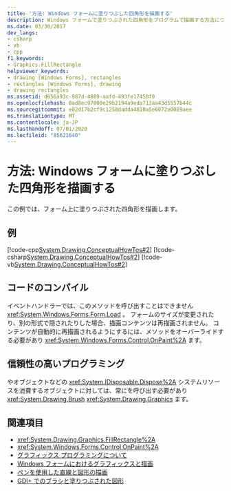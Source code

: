 ```yaml
---
title: '方法: Windows フォームに塗りつぶした四角形を描画する'
description: Windows フォームで塗りつぶされた四角形をプログラムで描画する方法について説明します。 また、コードをコンパイルする方法についても説明します。
ms.date: 03/30/2017
dev_langs:
- csharp
- vb
- cpp
f1_keywords:
- Graphics.FillRectangle
helpviewer_keywords:
- drawing [Windows Forms], rectangles
- rectangles [Windows Forms], drawing
- drawing rectangles
ms.assetid: d656a93c-987d-4809-aafd-493fe17450f0
ms.openlocfilehash: 0ad8ec97000e29b2194a9eda713aa43d5557b44c
ms.sourcegitcommit: e02d17b2cf9c1258dadda4810a5e6072a0089aee
ms.translationtype: MT
ms.contentlocale: ja-JP
ms.lasthandoff: 07/01/2020
ms.locfileid: "85621640"
---
```

# <a name="how-to-draw-a-filled-rectangle-on-a-windows-form"></a>方法: Windows フォームに塗りつぶした四角形を描画する
この例では、フォーム上に塗りつぶされた四角形を描画します。  
  
## <a name="example"></a>例  
 [!code-cpp[System.Drawing.ConceptualHowTos#2](~/samples/snippets/cpp/VS_Snippets_Winforms/System.Drawing.ConceptualHowTos/cpp/form1.cpp#2)]
 [!code-csharp[System.Drawing.ConceptualHowTos#2](~/samples/snippets/csharp/VS_Snippets_Winforms/System.Drawing.ConceptualHowTos/CS/form1.cs#2)]
 [!code-vb[System.Drawing.ConceptualHowTos#2](~/samples/snippets/visualbasic/VS_Snippets_Winforms/System.Drawing.ConceptualHowTos/VB/form1.vb#2)]  
  
## <a name="compiling-the-code"></a>コードのコンパイル  
 イベントハンドラーでは、このメソッドを呼び出すことはできません <xref:System.Windows.Forms.Form.Load> 。 フォームのサイズが変更されたり、別の形式で隠されたりした場合、描画コンテンツは再描画されません。 コンテンツが自動的に再描画されるようにするには、メソッドをオーバーライドする必要があり <xref:System.Windows.Forms.Control.OnPaint%2A> ます。  
  
## <a name="robust-programming"></a>信頼性の高いプログラミング  
 やオブジェクトなどの <xref:System.IDisposable.Dispose%2A> システムリソースを消費するオブジェクトに対しては、常にを呼び出す必要があり <xref:System.Drawing.Brush> <xref:System.Drawing.Graphics> ます。  
  
## <a name="see-also"></a>関連項目

- <xref:System.Drawing.Graphics.FillRectangle%2A>
- <xref:System.Windows.Forms.Control.OnPaint%2A>
- [グラフィックス プログラミングについて](getting-started-with-graphics-programming.md)
- [Windows フォームにおけるグラフィックスと描画](graphics-and-drawing-in-windows-forms.md)
- [ペンを使用した直線と図形の描画](using-a-pen-to-draw-lines-and-shapes.md)
- [GDI+ でのブラシと塗りつぶされた図形](brushes-and-filled-shapes-in-gdi.md)
